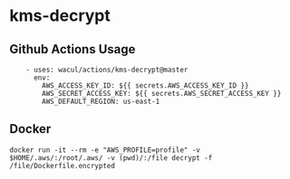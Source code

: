 # kms-decrypt

## Github Actions Usage

```
    - uses: wacul/actions/kms-decrypt@master
      env:
        AWS_ACCESS_KEY_ID: ${{ secrets.AWS_ACCESS_KEY_ID }}
        AWS_SECRET_ACCESS_KEY: ${{ secrets.AWS_SECRET_ACCESS_KEY }}
        AWS_DEFAULT_REGION: us-east-1
```


## Docker

```
docker run -it --rm -e "AWS_PROFILE=profile" -v $HOME/.aws/:/root/.aws/ -v (pwd)/:/file decrypt -f /file/Dockerfile.encrypted
```
